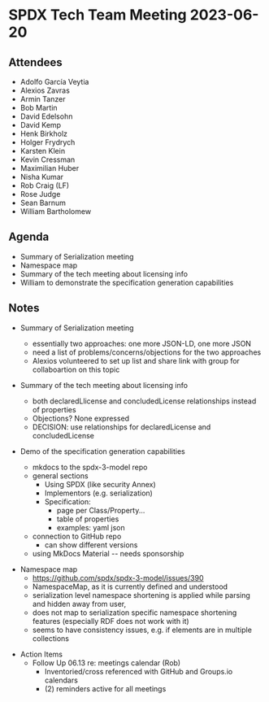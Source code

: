 # SPDX Tech Team Meeting 2023-06-20

## Attendees
* Adolfo García Veytia
* Alexios Zavras
* Armin Tanzer
* Bob Martin
* David Edelsohn
* David Kemp
* Henk Birkholz
* Holger Frydrych
* Karsten Klein
* Kevin Cressman
* Maximilian Huber
* Nisha Kumar
* Rob Craig (LF)
* Rose Judge
* Sean Barnum
* William Bartholomew


## Agenda
* Summary of Serialization meeting
* Namespace map
* Summary of the tech meeting about licensing info
* William to demonstrate the specification generation capabilities

## Notes

* Summary of Serialization meeting
  - essentially two approaches: one more JSON-LD, one more JSON
  - need a list of problems/concerns/objections for the two approaches
  - Alexios volunteered to set up list and share link with group for collaboartion on this topic

* Summary of the tech meeting about licensing info
  - both declaredLlicense and concludedLicense relationships instead of properties
  - Objections? None expressed
  - DECISION: use relationships for declaredLicense and concludedLicense

* Demo of the specification generation capabilities
  - mkdocs to the spdx-3-model repo
  - general sections
    - Using SPDX (like security Annex)
    - Implementors (e.g. serialization)
    - Specification:
        - page per Class/Property...
        - table of properties
        - examples: yaml json
  - connection to GitHub repo
    - can show different versions
  - using MkDocs Material -- needs sponsorship

- Namespace map
  - https://github.com/spdx/spdx-3-model/issues/390
  - NamespaceMap, as it is currently defined and understood
  - serialization level namespace shortening is applied while parsing and hidden away from user,
  - does not map to serialization specific namespace shortening features (especially RDF does not work with it)
  - seems to have consistency issues, e.g. if elements are in multiple collections

* Action Items
  - Follow Up 06.13 re: meetings calendar (Rob)
     - Inventoried/cross referenced with GitHub and Groups.io calendars
     - (2) reminders active for all meetings
